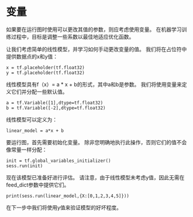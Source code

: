 # 变量
如果要在运行图时使用可以更改其值的参数，则应考虑使用变量。 在机器学习训练过程中，目标是调整一些系数以最佳地适应优化函数。

让我们考虑简单的线性模型，并学习如何手动更改变量的值。 我们将在占位符中提供数据点的x和y值：
```
x = tf.placeholder(tf.float32)
y = tf.placeholder(tf.float32)
```
线性模型具有f（x）= a * x + b的形式，其中a和b是参数。 我们将使用变量来定义它们并分配一些默认值。
```
a = tf.Variable([1],dtype=tf.float32)
b = tf.Variable([-2],dtype=tf.float32)
```
线性模型可以定义为：
```
linear_model = a*x + b
```
要运行图，首先需要初始化变量。 除非您明确地执行此操作，否则它们的值不会像常量一样分配：
```
init = tf.global_variables_initializer()
sess.run(init)
```
现在该模型已准备好进行评估。 请注意，由于线性模型未考虑y值，因此无需在feed_dict参数中提供它们。
```
print(sess.run(linear_model,{X:[0,1,2,3,4,5]}))
```
在下一步中我们将使用y值来验证模型的好坏程度。
